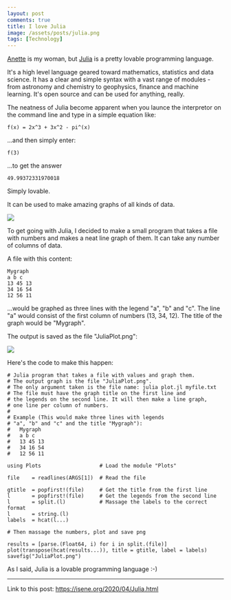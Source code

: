 ```yaml
---
layout: post
comments: true
title: I love Julia
image: /assets/posts/julia.png
tags: [Technology]
---
```


[Anette](http://anetteiren.com/) is my woman, but
[Julia](https://julialang.org/) is a pretty lovable programming language.

It's a high level language geared toward mathematics, statistics and data
science. It has a clear and simple syntax with a vast range of modules - from
astronomy and chemistry to geophysics, finance and machine learning. It's open
source and can be used for anything, really.

The neatness of Julia become apparent when you launce the interpretor on the
command line and type in a simple equation like:

```
f(x) = 2x^3 + 3x^2 - pi^(x)
```

...and then simply enter:

```
f(3)
```

...to get the answer

```
49.99372331970018
```

Simply lovable.

It can be used to make amazing graphs of all kinds of data. 

![](https://isene.org/assets/posts/waves.gif)

To get going with Julia, I decided to make a small program that takes a file
with numbers and makes a neat line graph of them. It can take any number of
columns of data.

A file with this content:

```
Mygraph
a b c
13 45 13
34 16 54
12 56 11
```

...would be graphed as three lines with the legend "a", "b" and "c". The line
"a" would consist of the first column of numbers (13, 34, 12). The title of
the graph would be "Mygraph".

The output is saved as the file "JuliaPlot.png":

![](https://isene.org/assets/posts/JuliaPlot.png)

Here's the code to make this happen:

```
# Julia program that takes a file with values and graph them.
# The output graph is the file "JuliaPlot.png".
# The only argument taken is the file name: julia plot.jl myfile.txt
# The file must have the graph title on the first line and 
# the legends on the second line. It will then make a line graph,
# one line per column of numbers.
#
# Example (This would make three lines with legends 
# "a", "b" and "c" and the title "Mygraph"):
#   Mygraph
#   a b c
#   13 45 13
#   34 16 54
#   12 56 11

using Plots                   # Load the module "Plots"

file    = readlines(ARGS[1])  # Read the file

gtitle  = popfirst!(file)     # Get the title from the first line
l       = popfirst!(file)     # Get the legends from the second line
l       = split.(l)           # Massage the labels to the correct format
l       = string.(l)
labels  = hcat(l...)          

# Then massage the numbers, plot and save png

results = [parse.(Float64, i) for i in split.(file)]
plot(transpose(hcat(results...)), title = gtitle, label = labels)
savefig("JuliaPlot.png")
```

As I said, Julia is a lovable programming language :-)

---
Link to this post: <https://isene.org/2020/04/Julia.html>
